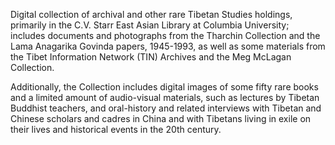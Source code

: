 Digital collection of archival and other rare Tibetan Studies holdings, primarily in the C.V. Starr East Asian Library at Columbia University; includes documents and photographs from the Tharchin Collection and the Lama Anagarika Govinda papers, 1945-1993, as well as some materials from the Tibet Information Network (TIN) Archives and the Meg McLagan Collection.

Additionally, the Collection includes digital images of some fifty rare books and a limited amount of audio-visual materials, such as lectures by Tibetan Buddhist teachers, and oral-history and related interviews with Tibetan and Chinese scholars and cadres in China and with Tibetans living in exile on their lives and historical events in the 20th century.